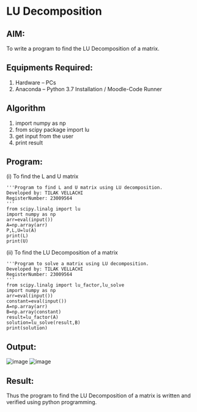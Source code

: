 # LU Decomposition 

## AIM:
To write a program to find the LU Decomposition of a matrix.

## Equipments Required:
1. Hardware – PCs
2. Anaconda – Python 3.7 Installation / Moodle-Code Runner

## Algorithm
1. import numpy as np
2. from scipy package import lu
3. get input from the user
4. print result

## Program:
(i) To find the L and U matrix
```
'''Program to find L and U matrix using LU decomposition.
Developed by: TILAK VELLACHI
RegisterNumber: 23009564
'''
from scipy.linalg import lu
import numpy as np
arr=eval(input())
A=np.array(arr)
P,L,U=lu(A)
print(L)
print(U)
```
(ii) To find the LU Decomposition of a matrix
```
'''Program to solve a matrix using LU decomposition.
Developed by: TILAK VELLACHI
RegisterNumber: 23009564
'''
from scipy.linalg import lu_factor,lu_solve
import numpy as np
arr=eval(input())
constant=eval(input())
A=np.array(arr)
B=np.array(constant)
result=lu_factor(A)
solution=lu_solve(result,B)
print(solution)
```

## Output:
![image](https://github.com/Thilak45/LU-Decomposition/assets/138849161/9f989639-0416-4535-821d-9439cfcea8f6)
![image](https://github.com/Thilak45/LU-Decomposition/assets/138849161/a7ced794-f50d-4b5e-af76-af8810b84b4e)




## Result:
Thus the program to find the LU Decomposition of a matrix is written and verified using python programming.

